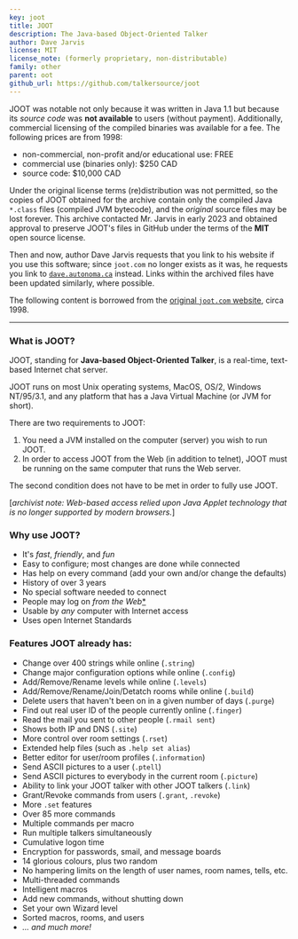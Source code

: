 ```yaml
---
key: joot
title: JOOT
description: The Java-based Object-Oriented Talker
author: Dave Jarvis
license: MIT
license_note: (formerly proprietary, non-distributable)
family: other
parent: oot
github_url: https://github.com/talkersource/joot
---
```


JOOT was notable not only because it was written in Java 1.1 but because its
_source code_ was **not available** to users (without payment). Additionally,
commercial licensing of the compiled binaries was available for a fee.
The following prices are from 1998:

- non-commercial, non-profit and/or educational use: FREE
- commercial use (binaries only): $250 CAD
- source code: $10,000 CAD

Under the original license terms (re)distribution was not permitted, so the copies of
JOOT obtained for the archive contain only the compiled Java `*.class` files (compiled
JVM bytecode), and the _original_ source files may be lost forever. This archive contacted
Mr. Jarvis in early 2023 and obtained approval to preserve JOOT's files in GitHub under
the terms of the **MIT** open source license.

Then and now, author Dave Jarvis requests that you link to his website if you use this
software; since `joot.com` no longer exists as it was, he requests you link to
[`dave.autonoma.ca`](https://dave.autonoma.ca/) instead. Links within the archived files
have been updated similarly, where possible.

The following content is borrowed from the [original `joot.com` website][archive-org-joot-com-98], circa 1998.

[archive-org-joot-com-98]: https://web.archive.org/web/19980111035300/http://joot.com/about.html

----------

### What is JOOT?

JOOT, standing for **Java-based Object-Oriented Talker**, is a real-time, text-based Internet chat server.

JOOT runs on most Unix operating systems, MacOS, OS/2, Windows NT/95/3.1, and any platform that has
a Java Virtual Machine (or JVM for short).

There are two requirements to JOOT:

1. You need a JVM installed on the computer (server) you wish to run JOOT.
2. In order to access JOOT from the Web (in addition to telnet), JOOT must be
   running on the same computer that runs the Web server.

The second condition does not have to be met in order to fully use JOOT.

<a name="applet"></a>[_archivist note: Web-based access relied upon Java Applet technology
that is no longer supported by modern browsers._]

### Why use JOOT?

- It's _fast_, _friendly_, and _fun_
- Easy to configure; most changes are done while connected
- Has help on every command (add your own and/or change the defaults)
- History of over 3 years
- No special software needed to connect
- People may log on _from the Web_[*](#applet)
- Usable by _any_ computer with Internet access
- Uses open Internet Standards

### Features JOOT already has:

- Change over 400 strings while online (`.string`)
- Change major configuration options while online (`.config`)
- Add/Remove/Rename levels while online (`.levels`)
- Add/Remove/Rename/Join/Detatch rooms while online (`.build`)
- Delete users that haven't been on in a given number of days (`.purge`)
- Find out real user ID of the people currently online (`.finger`)
- Read the mail you sent to other people (`.rmail sent`)
- Shows both IP and DNS (`.site`)
- More control over room settings (`.rset`)
- Extended help files (such as `.help set alias`)
- Better editor for user/room profiles (`.information`)
- Send ASCII pictures to a user (`.ptell`)
- Send ASCII pictures to everybody in the current room (`.picture`)
- Ability to link your JOOT talker with other JOOT talkers (`.link`)
- Grant/Revoke commands from users (`.grant`, `.revoke`)
- More `.set` features
- Over 85 more commands
- Multiple commands per macro
- Run multiple talkers simultaneously
- Cumulative logon time
- Encryption for passwords, smail, and message boards
- 14 glorious colours, plus two random
- No hampering limits on the length of user names, room names, tells, etc.
- Multi-threaded commands
- Intelligent macros
- Add new commands, without shutting down
- Set your own Wizard level
- Sorted macros, rooms, and users
- _... and much more!_
